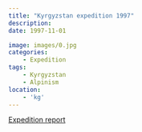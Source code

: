 ```yaml
---
title: "Kyrgyzstan expedition 1997"
description: 
date: 1997-11-01

image: images/0.jpg
categories:
    - Expedition
tags:
    - Kyrgyzstan
    - Alpinism
location:
    - 'kg'
---
```


[Expedition report](/documents/kyrgyzstan1997.pdf)
